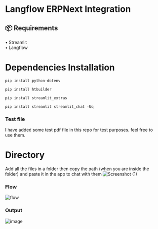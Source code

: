 # Langflow ERPNext Integration 

## 📦 <b>Requirements</b>

•	Streamlit
<br>
•	Langflow
<br>

# Dependencies Installation

```shell
pip install python-dotenv
```


```shell
pip install htbuilder
```


```shell
pip install streamlit_extras
```


```shell
pip install streamlit streamlit_chat -Uq
```

### Test file
I have added some test pdf file in this repo for test purposes. feel free to use them.


# Directory
Add all the files in a folder then copy the path (when you are inside the folder) and paste it in the app to chat with them
![Screenshot (1)](https://github.com/oyasizaki/langflow-additional/assets/118342512/f7b01ef0-ea26-4c15-8d43-b559c94884be)



### Flow
![flow](https://github.com/oyasizaki/langflow-additional/assets/118342512/7aa88323-ac90-40ce-850a-e87aceacb638)



### Output
![image](https://github.com/oyasizaki/langflow-additional/assets/118342512/a79db296-187d-48f4-80d2-945e11adb9ea)




